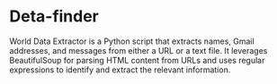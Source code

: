 # Deta-finder
World Data Extractor is a Python script that extracts names, Gmail addresses, and messages from either a URL or a text file. It leverages BeautifulSoup for parsing HTML content from URLs and uses regular expressions to identify and extract the relevant information.
